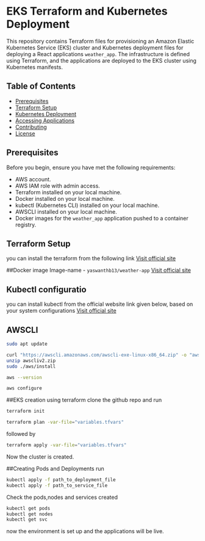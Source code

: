 # EKS Terraform and Kubernetes Deployment

This repository contains Terraform files for provisioning an Amazon Elastic Kubernetes Service (EKS) cluster and Kubernetes deployment files for deploying a React applications `weather_app`. The infrastructure is defined using Terraform, and the applications are deployed to the EKS cluster using Kubernetes manifests.

## Table of Contents

- [Prerequisites](#prerequisites)
- [Terraform Setup](#terraform-setup)
- [Kubernetes Deployment](#kubernetes-deployment)
- [Accessing Applications](#accessing-applications)
- [Contributing](#contributing)
- [License](#license)

## Prerequisites

Before you begin, ensure you have met the following requirements:

- AWS account.
- AWS IAM role with admin access.
- Terraform installed on your local machine.
- Docker installed on your local machine.
- kubectl (Kubernetes CLI) installed on your local machine.
- AWSCLI installed on your local machine.
- Docker images for the `weather_app` application pushed to a container registry.

## Terraform Setup

you can install the terraform from the following link
[Visit official site](https://github.com]https://developer.hashicorp.com/terraform/tutorials/aws-get-started/install-cli)

##Docker image
Image-name - `yaswanthb13/weather-app`
[Visit official site](https://hub.docker.com/r/yaswanthb13/weather-app)

## Kubectl configuratio

you can install kubectl from the official website link given below, based on your system configurations
[Visit official site](https://kubernetes.io/docs/tasks/tools/install-kubectl-linux/)

## AWSCLI

```bash
sudo apt update
```

```bash 
curl "https://awscli.amazonaws.com/awscli-exe-linux-x86_64.zip" -o "awscliv2.zip"
unzip awscliv2.zip
sudo ./aws/install
```
```bash
aws --version
```
```bash
aws configure
```

##EKS creation using terraform 
clone the github repo and run 
```bash
terraform init
```

```bash 
terraform plan -var-file="variables.tfvars"
``` 
followed by 
```bash 
terraform apply -var-file="variables.tfvars"
```
Now the cluster is created.

##Creating  Pods and Deployments
run 
```bash 
kubectl apply -f path_to_deployment_file
kubectl apply -f path_to_service_file
```
Check the pods,nodes and services created
```bash
kubectl get pods
kubectl get nodes
kubectl get svc
```
now the environment is set up and the applications will be live.
